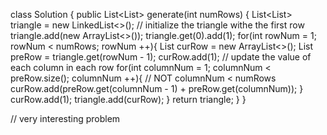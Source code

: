class Solution {
    public List<List<Integer>> generate(int numRows) {
        List<List<Integer>> triangle = new LinkedList<>();
        // initialize the triangle withe the first row
        triangle.add(new ArrayList<>());
        triangle.get(0).add(1);
        for(int rowNum = 1; rowNum < numRows; rowNum ++){
            List<Integer> curRow = new ArrayList<>();
            List<Integer> preRow = triangle.get(rowNum - 1);
            curRow.add(1);
            // update the value of each column in each row
            for(int columnNum = 1; columnNum < preRow.size(); columnNum ++){  // NOT columnNum < numRows
                curRow.add(preRow.get(columnNum - 1) + preRow.get(columnNum));
            }
            curRow.add(1);
            triangle.add(curRow);
        }
        return triangle;
    }
}

// very interesting problem